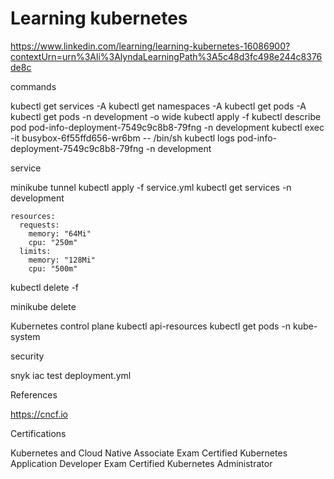 # Learning kubernetes
https://www.linkedin.com/learning/learning-kubernetes-16086900?contextUrn=urn%3Ali%3AlyndaLearningPath%3A5c48d3fc498e244c8376de8c

commands

kubectl get services -A
kubectl get namespaces -A
kubectl get pods -A
kubectl get pods -n development -o wide
kubectl apply -f 
kubectl describe pod pod-info-deployment-7549c9c8b8-79fng -n development
kubectl exec -it busybox-6f55ffd656-wr6bm -- /bin/sh
kubectl logs pod-info-deployment-7549c9c8b8-79fng -n development

service

minikube tunnel
kubectl apply -f service.yml
kubectl get services -n development

    resources:
      requests:
        memory: "64Mi"
        cpu: "250m"
      limits:
        memory: "128Mi"
        cpu: "500m"

kubectl delete -f 

minikube delete


Kubernetes control plane
kubectl api-resources
kubectl get pods -n kube-system

security



snyk iac test deployment.yml

References

https://cncf.io


Certifications

Kubernetes and Cloud Native Associate Exam
Certified Kubernetes Application Developer Exam
Certified Kubernetes Administrator
